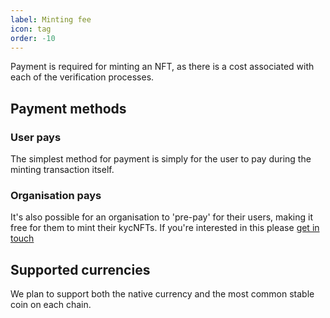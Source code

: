 ```yaml
---
label: Minting fee
icon: tag
order: -10
---
```


Payment is required for minting an NFT, as there is a cost associated with each of the verification processes.

## Payment methods

### User pays

The simplest method for payment is simply for the user to pay during the minting transaction itself.

### Organisation pays

It's also possible for an organisation to 'pre-pay' for their users, making it free for them to mint their kycNFTs. If you're interested in this please [get in touch](/support)

## Supported currencies

We plan to support both the native currency and the most common stable coin on each chain.